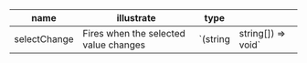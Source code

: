 | name         | illustrate                            | type      |                      |
| ------------ | ------------------------------------- | --------- | -------------------- |
| selectChange | Fires when the selected value changes | \`(string | string\[]) => void\` |
